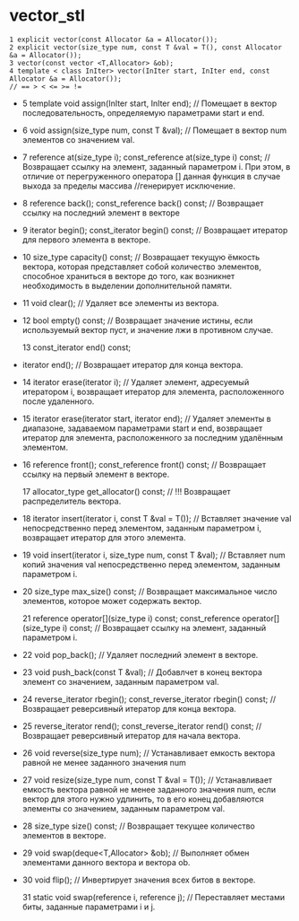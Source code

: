 # vector_stl

    1 explicit vector(const Allocator &a = Allocator());
    2 explicit vector(size_type num, const T &val = T(), const Allocator &a = Allocator());
    3 vector(const vector <T,Allocator> &ob);
    4 template < class InIter> vector(InIter start, InIter end, const Allocator &a = Allocator());
    // == > < <= >= !=
  +  5 template <class InIter> void assign(InIter start, InIter end);
    // Помещает в вектор последовательность, определяемую параметрами start и end.
  + 6 void assign(size_type num, const T &val);
    // Помещает в вектор num элементов со значением val.
  + 7 reference at(size_type i);
    const_reference at(size_type i) const;
    // Возвращает ссылку на элемент, заданный параметром i. При этом, в отличие от перегруженного оператора [] данная функция в случае выхода за пределы массива //генерирует исключение.
  + 8 reference back();
    const_reference back() const;
    // Возвращает ссылку на последний элемент в векторе
    
  + 9 iterator begin();
    const_iterator begin() const;
    // Возвращает итератор для первого элемента в векторе.
    
  + 10 size_type capacity() const;
    // Возвращает текущую ёмкость вектора, которая представляет собой количество элементов, способное храниться в векторе до того, как возникнет необходимость в выделении дополнительной памяти.
    
  + 11 void clear();
    // Удаляет все элементы из вектора.
    
  + 12 bool empty() const;
    // Возвращает значение истины, если используемый вектор пуст, и значение лжи в противном случае.
    
    13 const_iterator end() const;
  + iterator end();
    // Возвращает итератор для конца вектора.
    
  + 14 iterator erase(iterator i);
    // Удаляет элемент, адресуемый итератором i, возвращает итератор для элемента, расположенного после удаленного.
    
  + 15 iterator erase(iterator start, iterator end);
    // Удаляет элементы в диапазоне, задаваемом параметрами start и end, возвращает итератор для элемента, расположенного за последним удалённым элементом.

  + 16 reference front();
    const_reference front() const;
    // Возвращает ссылку на первый элемент в векторе.
    
    17 allocator_type get_allocator() const;
    // !!! Возвращает распределитель вектора.
    
  + 18 iterator insert(iterator i, const T &val = T());
    // Вставляет значение val непосредственно перед элементом, заданным параметром i, возвращает итератор для этого элемента.

  + 19 void insert(iterator i, size_type num, const T &val);
    // Вставляет num копий значения val непосредственно перед элементом, заданным параметром i.

  + 20 size_type max_size() const;
    // Возвращает максимальное число элементов, которое может содержать вектор.
    
    21 reference operator[](size_type i) const;
    const_reference operator[](size_type i) const;
    // Возвращает ссылку на элемент, заданный параметром i.
    
 +  22 void pop_back();
    // Удаляет последний элемент в векторе.
 
 +  23 void push_back(const T &val);
    // Добавлчет в конец вектора элемент со значением, заданным параметром val.
    
 +  24 reverse_iterator rbegin();
    const_reverse_iterator rbegin() const;
    // Возвращает реверсивный итератор для конца вектора.
    
 +  25 reverse_iterator rend();
    const_reverse_iterator rend() const;
    // Возвращает реверсивный итератор для начала вектора.
    
 +  26 void reverse(size_type num);
    // Устанавливает емкость вектора равной не менее заданного значения num
    
  + 27 void resize(size_type num, const T &val = T());
    // Устанавливает емкость вектора равной не менее заданного значения num, если вектор для этого нужно удлинить, то в его конец добавляются элементы со значением, заданным параметром val.
    
  + 28 size_type size() const;
    // Возвращает текущее количество элементов в векторе.
    
  + 29 void swap(deque<T,Allocator> &ob);
    // Выполняет обмен элементами данного вектора и вектора ob.
    
  + 30 void flip();
    // Инвертирует значения всех битов в векторе.
    
    31 static void swap(reference i, reference j);
    // Переставляет местами биты, заданные параметрами i и j.
